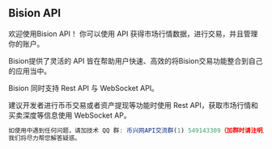 ## Bision API

欢迎使用Bision API！ 你可以使用 API 获得市场行情数据，进行交易，并且管理你的账户。

Bision提供了灵活的 API 皆在帮助用户快速、高效的将Bision交易功能整合到自己的应用当中。

Bision 同时支持 Rest API 与 WebSocket API。

建议开发者进行币币交易或者资产提现等功能时使用 Rest API，获取市场行情和买卖深度等信息使用 WebSocket AP。

```js
如使用中遇到任何问题，请加技术 QQ 群: 币兴网API交流群(1) 549143309（加群时请注明用户名和编程语言），
我们将尽力帮您解答疑惑。
```